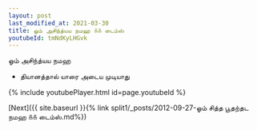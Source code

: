 ```yaml
---
layout: post
last_modified_at: 2021-03-30
title: ஓம் அசிந்த்யய நமஹ ௧௧ டைம்ஸ்
youtubeId: tmNdKyLHGvk
---
```

 
 
 ஓம் அசிந்த்யய நமஹ  
 
 -  தியானத்தால் யாரை அடைய முடியாது 
 
  
 
  
 
 
 
 
 
 


{% include youtubePlayer.html id=page.youtubeId %}
 
[Next]({{ site.baseurl }}{% link  split1/_posts/2012-09-27-ஓம் சித்த பூதற்தட நமஹ ௧௧ டைம்ஸ்.md%})
 
